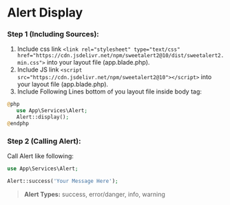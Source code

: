 # Alert Display

### Step 1 (Including Sources):

 1. Include css link `<link rel="stylesheet" type="text/css" href="https://cdn.jsdelivr.net/npm/sweetalert2@10/dist/sweetalert2.min.css">` into your layout file (app.blade.php).
 2. Include JS link `<script src="https://cdn.jsdelivr.net/npm/sweetalert2@10"></script>` into your layout file (app.blade.php).
 3. Include Following Lines bottom of you layout file inside body tag: 
 ```php
@php
    use App\Services\Alert;
    Alert::display();
@endphp
```

### Step 2 (Calling Alert):
Call Alert like following:

 ```php
use App\Services\Alert;

Alert::success('Your Message Here');
```

> **Alert Types:** success, error/danger, info, warning
